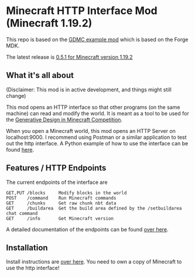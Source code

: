 # Minecraft HTTP Interface Mod (Minecraft 1.19.2)

This repo is based on the [GDMC example mod](https://github.com/Lasbleic/gdmc_java_mod) which is based on the Forge MDK.

The latest release is [0.5.1 for Minecraft version 1.19.2](https://github.com/Niels-NTG/gdmc_http_interface/releases/tag/v0.5.1)

## What it's all about

(Disclaimer: This mod is in active development, and things might still change)

This mod opens an HTTP interface so that other programs (on the same machine) can read and modify the world. It is meant as a tool to be used for the [Generative Design in Minecraft Competition](http://gendesignmc.engineering.nyu.edu/).

When you open a Minecraft world, this mod opens an HTTP Server on localhost:9000. I recommend using Postman or a similar application to test out the http interface. A Python example of how to use the interface can be found [here](https://github.com/avdstaaij/gdpc).

## Features / HTTP Endpoints

The current endpoints of the interface are 

```
GET,PUT /blocks     Modify blocks in the world
POST    /command    Run Minecraft commands
GET     /chunks     Get raw chunk nbt data
GET     /buildarea  Get the build area defined by the /setbuildarea chat command
GET     /info       Get Minecraft version
```

A detailed documentation of the endpoints can be found [over here](https://github.com/Niels-NTG/gdmc_http_interface/wiki/Interface-Endpoints).

## Installation

Install instructions are [over here](https://github.com/Niels-NTG/gdmc_http_interface/wiki/Installation).
You need to own a copy of Minecraft to use the http interface!
